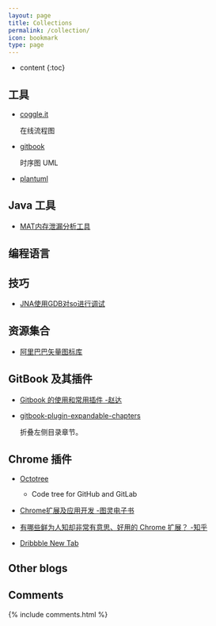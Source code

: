 ```yaml
---
layout: page
title: Collections
permalink: /collection/
icon: bookmark
type: page
---
```


* content
{:toc}

## 工具

* [coggle.it](https://coggle.it/)

    在线流程图
* [gitbook](https://legacy.gitbook.com/explore)

    时序图 UML
* [plantuml](http://plantuml.com/sequence-diagram)

## Java 工具

* [MAT内存泄漏分析工具](http://www.eclipse.org/mat/)


## 编程语言

## 技巧
* [JNA使用GDB对so进行调试](http://returntojava.blogspot.jp/2008/11/overcome-java-jni-gdb-errors-on.html) 

## 资源集合
* [阿里巴巴矢量图标库](http://iconfont.cn/)


## GitBook 及其插件

* [Gitbook 的使用和常用插件 -赵达](http://zhaoda.net/2015/11/09/gitbook-plugins/)
* [gitbook-plugin-expandable-chapters](https://plugins.gitbook.com/plugin/expandable-chapters)

    折叠左侧目录章节。

    <!-- ![](http://ww4.sinaimg.cn/large/7011d6cfjw1f08kmplbj1j20gn05l0tk.jpg) -->

## Chrome 插件
- [Octotree](https://chrome.google.com/webstore/detail/octotree/bkhaagjahfmjljalopjnoealnfndnagc)

    - Code tree for GitHub and GitLab

* [Chrome扩展及应用开发 -图灵电子书](http://www.ituring.com.cn/minibook/950)

* [有哪些鲜为人知却非常有意思、好用的 Chrome 扩展？ -知乎](https://www.zhihu.com/question/23228162#answer-28057391)
* [Dribbble New Tab](https://chrome.google.com/webstore/detail/dribbble-new-tab/hmhjbefkpednjogghoibpejdmemkinbn)

## Other blogs

## Comments

{% include comments.html %}
